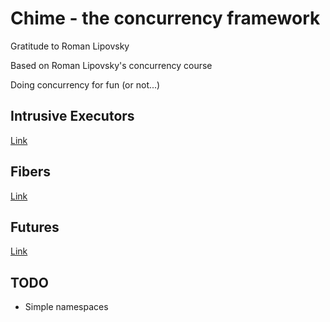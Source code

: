 # Chime - the concurrency framework 
Gratitude to Roman Lipovsky

Based on Roman Lipovsky's concurrency course

Doing concurrency for fun (or not...)

## Intrusive Executors
[Link](./chime/executors/README.md)

## Fibers
[Link](./chime/fibers/README.md)

## Futures
[Link](./chime/futures/README.md)

## TODO
+ Simple namespaces


